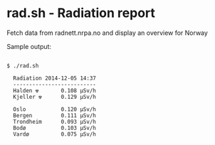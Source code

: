 rad.sh - Radiation report
=========================

Fetch data from radnett.nrpa.no and display an overview for Norway

Sample output:
```

$ ./rad.sh

  Radiation 2014-12-05 14:37
  --------------------------
  Halden ☢       0.108 µSv/h
  Kjeller ☢      0.129 µSv/h

  Oslo           0.120 µSv/h
  Bergen         0.111 µSv/h
  Trondheim      0.093 µSv/h
  Bodø           0.103 µSv/h
  Vardø          0.075 µSv/h

```
